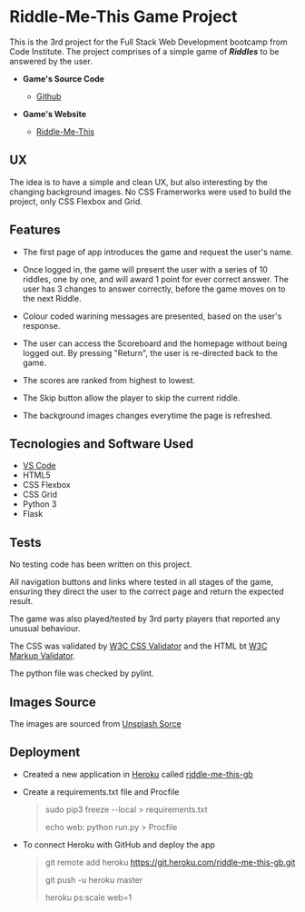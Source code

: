 # Riddle-Me-This Game Project

This is the 3rd project for the Full Stack Web Development bootcamp from Code Institute. The project comprises of a simple game of ***Riddles*** to be answered by the user.

* **Game's Source Code**

  * [Github](https://github.com/gbronca/ridle-me-this)

* **Game's Website**

  * [Riddle-Me-This](https://riddle-me-this-gb.herokuapp.com)

## UX

The idea is to have a simple and clean UX, but also interesting by the changing background images. No CSS Framerworks were used to build the project, only CSS Flexbox and Grid.

## Features

* The first page of app introduces the game and request the user's name.

* Once logged in, the game will present the user with a series of 10 riddles, one by one, and will award 1 point for ever correct answer. The user has 3 changes to answer correctly, before the game moves on to the next Riddle.

* Colour coded warining messages are presented, based on the user's response.

* The user can access the Scoreboard and the homepage without being logged out. By pressing "Return", the user is re-directed back to the game.

* The scores are ranked from highest to lowest.

* The Skip button allow the player to skip the current riddle.

* The background images changes everytime the page is refreshed.

## Tecnologies and Software Used

* [VS Code](https://code.visualstudio.com/)
* HTML5
* CSS Flexbox
* CSS Grid
* Python 3
* Flask

## Tests

No testing code has been written on this project.

All navigation buttons and links where tested in all stages of the game, ensuring they direct the user to the correct page and return the expected result.

The game was also played/tested by 3rd party players that reported any unusual behaviour.

The CSS was validated by [W3C CSS Validator](https://jigsaw.w3.org/css-validator/) and the HTML bt [W3C Markup Validator](https://validator.w3.org/).

The python file was checked by pylint.

## Images Source

The images are sourced from [Unsplash Sorce](https://source.unsplash.com/ "Unsplash Source")

## Deployment

* Created a new application in [Heroku](https://heroku.com) called [riddle-me-this-gb](https://riddle-me-this-gb.herokuapp.com)

* Create a requirements.txt file and Procfile
    > sudo pip3 freeze --local > requirements.txt
    >
    > echo web: python run.py > Procfile

* To connect Heroku with GitHub and deploy the app
    > git remote add heroku <https://git.heroku.com/riddle-me-this-gb.git>
    >
    > git push -u heroku master
    >
    > heroku ps:scale web=1
